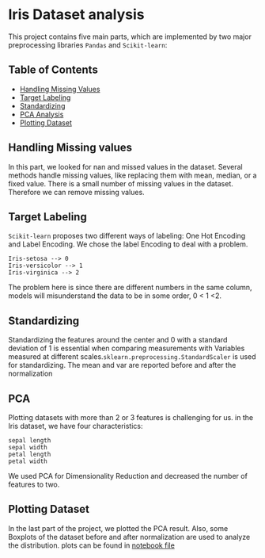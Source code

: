 # Iris Dataset analysis
This project contains five main parts, which are implemented by two major preprocessing libraries ```Pandas``` and ```Scikit-learn```: 
## Table of Contents
* [Handling Missing Values](https://github.com/MohammadJavadArdestani/Data-Mining-projects/edit/main/Iris%20Dataset%20analysis/README.md#handling-missing-values)
* [Target Labeling](https://github.com/MohammadJavadArdestani/Data-Mining-projects/edit/main/Iris%20Dataset%20analysis/README.md#target-labeling)
* [Standardizing](https://github.com/MohammadJavadArdestani/Data-Mining-projects/edit/main/Iris%20Dataset%20analysis/README.md#standardizing)
* [PCA Analysis](https://github.com/MohammadJavadArdestani/Data-Mining-projects/edit/main/Iris%20Dataset%20analysis/README.md#pca_analysis)
* [Plotting Dataset](https://github.com/MohammadJavadArdestani/Data-Mining-projects/edit/main/Iris%20Dataset%20analysis/README.md#plotting-dataset)

## Handling Missing values
 In this part, we looked for nan and missed values in the dataset. Several methods handle missing values, like replacing them with mean, median, or a fixed value. There is a small number of missing values in the dataset. Therefore we can remove missing values. 

## Target Labeling
```Scikit-learn``` proposes two different ways of labeling: One Hot Encoding and Label Encoding. 
We chose the label Encoding to deal with a problem. 
```
Iris-setosa --> 0
Iris-versicolor --> 1
Iris-virginica --> 2
```
The problem here is since there are different numbers in the same column, models will misunderstand the data to be in some order, 0 < 1 <2.

## Standardizing
Standardizing the features around the center and 0 with a standard deviation of 1 is essential when comparing measurements with  Variables measured at different scales.```sklearn.preprocessing.StandardScaler``` is used for standardizing. The mean and var are reported before and after the normalization

## PCA 
Plotting datasets with more than 2 or 3 features is challenging for us. in the Iris dataset, we have four characteristics: 
```
sepal length 
sepal width 
petal length 
petal width
```
We used PCA for Dimensionality Reduction and decreased the number of features to two. 

## Plotting Dataset
In the last part of the project, we plotted the PCA result. Also, some Boxplots of the dataset before and after normalization are used to analyze the distribution. plots can be found in [notebook file](https://github.com/MohammadJavadArdestani/Data-Mining-projects/blob/main/Iris%20Dataset%20analysis/Iris_analysis.ipynb)
